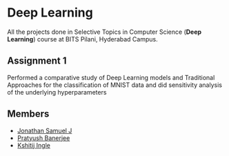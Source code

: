 # Deep Learning
All the projects done in Selective Topics in Computer Science (**Deep Learning**) course at BITS Pilani, Hyderabad Campus.

## Assignment 1
Performed a comparative study of Deep Learning models and Traditional Approaches for the classification of MNIST data and did sensitivity analysis of the underlying
hyperparameters

## Members
- [Jonathan Samuel J](https://github.com/Joe2k)
- [Pratyush Banerjee](https://github.com/pratyushbanerjee)
- [Kshitij Ingle](https://github.com/kshtjingle)
